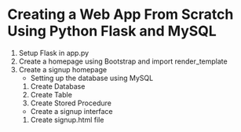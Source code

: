 # Creating a Web App From Scratch Using Python Flask and MySQL
1. Setup Flask in app.py
2. Create a homepage using Bootstrap and import render_template
3. Create a signup homepage
   - Setting up the database using MySQL
    1. Create Database
    2. Create Table
    3. Create Stored Procedure
   - Create a signup interface
    1. Create signup.html file
